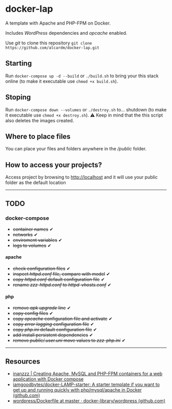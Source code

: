 # docker-lap

A template with Apache and PHP-FPM on Docker.

Includes _WordPress_ dependencies and _opcache_ enabled.

Use _git_ to clone this repository `git clone https://github.com/alcardm/docker-lap.git`

## Starting

Run `docker-compose up -d --build` or `./build.sh` to bring your this stack online (to make it executable use `chmod +x build.sh`).

## Stoping

Run `docker-compose down --volumes` or `./destroy.sh` to... shutdown (to make it executable use `chmod +x destroy.sh`). ⚠ Keep in mind that the this script also deletes the images created.

## Where to place files

You can place your files and folders anywhere in the _/public_ folder.

## How to access your projects?

Access project by browsing to [http://localhost](http://localhost) and it will use your public folder as the default location

---

## TODO

### docker-compose

- ~~container names~~ ✔
- ~~networks~~ ✔
- ~~enviroment variables~~ ✔
- ~~logs to volumes~~ ✔

#### apache

- ~~check configuration files~~ ✔
- ~~inspect _httpd.conf_ file, compare with model~~ ✔
- ~~copy _httpd.conf_ default configuration file~~ ✔
- ~~rename _zzz-httpd.conf_ to _httpd-vhosts.conf_~~ ✔

#### php

- ~~remove _apk upgrade_ line~~ ✔
- ~~copy config files~~ ✔
- ~~copy _opcache_ configuration file and activate~~ ✔
- ~~copy _error logging_ configuration file~~ ✔
- ~~copy _php.ini_ default configuration file~~ ✔
- ~~add install persistent dependencies~~ ✔
- ~~remove _public/.user.uni_ move values to _zzz-php.ini_~~ ✔

---

## Resources

- [inanzzz | Creating Apache, MySQL and PHP-FPM containers for a web application with Docker compose](http://www.inanzzz.com/index.php/post/su76/creating-apache-mysql-and-php-fpm-containers-for-a-web-application-with-docker-compose)
- [iamgoodbytes/docker-LAMP-starter: A starter template if you want to get up and running quickly with php/mysql/apache in Docker (github.com)](https://github.com/iamgoodbytes/docker-LAMP-starter)
- [wordpress/Dockerfile at master · docker-library/wordpress (github.com)](https://github.com/docker-library/wordpress/blob/master/latest/php7.4/fpm-alpine/Dockerfile)

